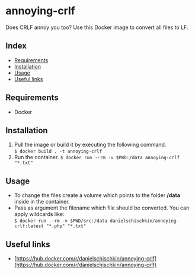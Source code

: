 # annoying-crlf
Does CRLF annoy you too? Use this Docker image to convert all files to LF.

## Index
* [Requirements](#requirements)  
* [Installation](#installation)  
* [Usage](#usage)  
* [Useful links](#useful-links)

## Requirements
* Docker

## Installation
1. Pull the image or build it by executing the following command.  
`$ docker build . -t annoying-crlf`  
2. Run the container.
`$ docker run --rm -v $PWD:/data annoying-crlf "*.txt"`

## Usage
* To change the files create a volume which points to the folder **/data** inside in the container.  
* Pass as argument the filename which file should be converted. You can apply wildcards like:  
`$ docker run --rm -v $PWD/src:/data danielschischkin/annoying-crlf:latest "*.php" "*.txt"`  

## Useful links
* [https://hub.docker.com/r/danielschischkin/annoying-crlf](https://hub.docker.com/r/danielschischkin/annoying-crlf)